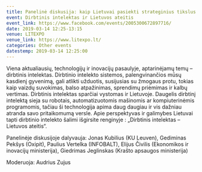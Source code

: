 ```yaml
---
title: Panelinė diskusija: kaip Lietuvai pasiekti strateginius tikslus dirbtinio intelekto srityje?
event: Dirbtinis intelektas ir Lietuvos ateitis
event_link: https://www.facebook.com/events/2005300672897716/
date: 2019-03-14 12:25-13:15
venue: LITEXPO
venue_link: https://www.litexpo.lt/
categories: Other events
datestemp: 2019-03-14 12:25:00
---
```


Viena aktualiausių, technologijų ir inovacijų pasaulyje, aptarinėjamų temų – dirbtinis intelektas. Dirbtinio intelekto sistemos, palengvinančios mūsų kasdienį gyvenimą, gali atlikti užduotis, susijusias su žmogaus protu, tokias kaip vaizdų suvokimas, balso atpažinimas, sprendimų priėmimas ir kalbų vertimas. Dirbtinis intelektas sparčiai vystomas ir Lietuvoje. Daugelis dirbtinį intelektą sieja su robotais, automatizuotomis mašinomis ar kompiuterinėmis programomis, tačiau ši technologija apima daug daugiau ir vis dažniau atranda savo pritaikomumą versle. Apie perspektyvas ir galimybes Lietuvai tapti dirbtinio intelekto šalimi išgirsite renginyje : „Dirbtinis intelektas – Lietuvos ateitis“.

Panelinėje diskusijoje dalyvauja: Jonas Kubilius (KU Leuven), Gediminas Pekšys (Oxipit), Paulius Vertelka (INFOBALT), Elijus Čivilis (Ekonomikos ir inovacijų ministerija), Giedrimas Jeglinskas (Krašto apsaugos ministerija)

Moderuoja: Audrius Zujus